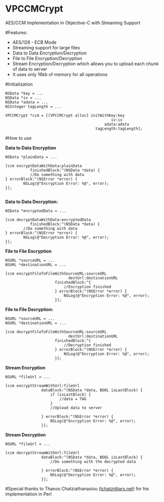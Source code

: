 VPCCMCrypt
==========


AES/CCM Implementation in Objective-C with Streaming Support

#Features:

- AES/128 - ECB Mode
- Streaming support for large files
- Data to Data Encryption/Decryption
- File to File Encryption/Decryption
- Stream Encryption/Decryption which allows you to upload each chunk of data to server
- It uses only 16kb of memory for all operations

#Initialization

```
NSData *key = ...
NSData *iv = ...
NSData *adata = ...
NSInteger tagLength = ...

VPCCMCrypt *ccm = [[VPCCMCrypt alloc] initWithKey:key
                                               iv:iv
                                            adata:adata
                                        tagLength:tagLength];
```
#How to use

**Data to Data Encryption**

```
NSData *plainData = ...

[ccm encryptDataWithData:plainData 
           finishedBlock:^(NSData *data) {
           //Do something with data
} errorBlock:^(NSError *error) {
        NSLog(@"Encryption Error: %@", error);
}];


```
**Data to Data Decryption:**
```
NSData *encryptedData = ...

[ccm decryptDataWithData:encryptedData 
           finishedBlock:^(NSData *data) {
        //Do something with data
} errorBlock:^(NSError *error) {
        NSLog(@"Decryption Error: %@", error);
}];
```
**File to File Encryption**

```
NSURL *sourceURL = ...
NSURL *destinationURL = ...

[ccm encryptFileToFileWithSourceURL:sourceURL
                            destUrl:destinationURL
                      finishedBlock:^{
                          //Encryption finished
                      } errorBlock:^(NSError *error) {
                          NSLog(@"Encryption Error: %@", error);
                      }];
```
**File to File Decryption:**

```
NSURL *sourceURL = ...
NSURL *destinationURL = ...

[ccm decryptFileToFileWithSourceURL:sourceURL
                            destUrl:destinationURL
                      finishedBlock:^{
                          //Decryption finished
                      } errorBlock:^(NSError *error) {
                          NSLog(@"Encryption Error: %@", error);
                      }];
```

**Stream Encryption**

```
NSURL *fileUrl = ...

[ccm encryptStreamWithUrl:fileUrl
                dataBlock:^(NSData *data, BOOL isLastBlock) {
                    if (isLastBlock) {
                        //data = TAG
                    }
                    //Upload data to server
                    
                } errorBlock:^(NSError *error) {
                    NSLog(@"Encryption Error: %@", error);
                }];
```

**Stream Decryption**

```
NSURL *fileUrl = ...

[ccm decryptStreamWithUrl:fileUrl
                dataBlock:^(NSData *data, BOOL isLastBlock) {
                    //Do something with the decrypted data
                    
                } errorBlock:^(NSError *error) {
                    NSLog(@"Decryption Error: %@", error);
                }];
```

#Special thanks
to Thanos Chatziathanasiou (tchatzi@arx.net) for his implementation in Perl
